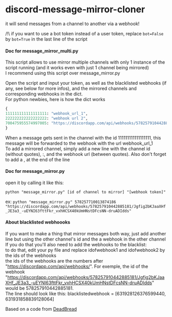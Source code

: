 # discord-message-mirror-cloner
it will send messages from a channel to another via a webhook!

/!\ if you want to use a bot token instead of a user token, replace `bot=False` by `bot=True` in the last line of the script

#### Doc for message_mirror_multi.py

This script allows to use mirror multiple channels with only 1 instance of the script running (and it works even with just 1 channel being mirrored)  
I recommend using this script over message_mirror.py

Open the script and input your token, as well as the blacklisted webhooks (if any, see below for more infos), and the mirrored channels and corresponding webhooks in the dict.  
For python newbies, here is how the dict works
```python
{
111111111111111111: "webhook_url_1",
222222222222222222: "webhook url 2",
700475955574997005: "https://discordapp.com/api/webhooks/578257910442885181/Jgfig2bKJaaXHf_JE3a3_-uEYNI63fttFkr_vxhHCSX40kUmHNstDFcsNN-druADIdds",
}
```  
When a message gets sent in the channel with the id 111111111111111111, this message will be forwarded to the webhook with the url webhook_url_1  
To add a mirrored channel, simply add a new line with the channel id (without quotes), :, and the webhook url (between quotes). Also don't forget to add a , at the end of the line


#### Doc for message_mirror.py

open it by calling it like this: 

`python "message_mirror.py" [id of channel to mirror] "[webhook token]"`


ex: `python "message_mirror.py" 578257710013874186 "https://discordapp.com/api/webhooks/578257910442885181/Jgfig2bKJaaXHf_JE3a3_-uEYNI63fttFkr_vxhHCSX40kUmHNstDFcsNN-druADIdds"`


#### About blacklisted webhoooks
If you want to make a thing that mirror messages both way, just add another line but using the other channel's id and the a webhook in the other channel<br/>
If you do that you'll also need to add the webhooks to the blacklist:<br/>
to do that, edit your py file and replace idofwebhook1 and idofwebhook2 by the ids of the webhooks<br/>
the ids of the webhooks are the numbers after "https://discordapp.com/api/webhooks/". For exemple, the id of the webhook "https://discordapp.com/api/webhooks/578257910442885181/Jgfig2bKJaaXHf_JE3a3_-uEYNI63fttFkr_vxhHCSX40kUmHNstDFcsNN-druADIdds" would be 578257910442885181.<br/>
The line should look like this: blacklistedwebhook = [631928126376599440, 631931858839128064]

Based on a code from [DeadBread](https://github.com/DeadBread76)
